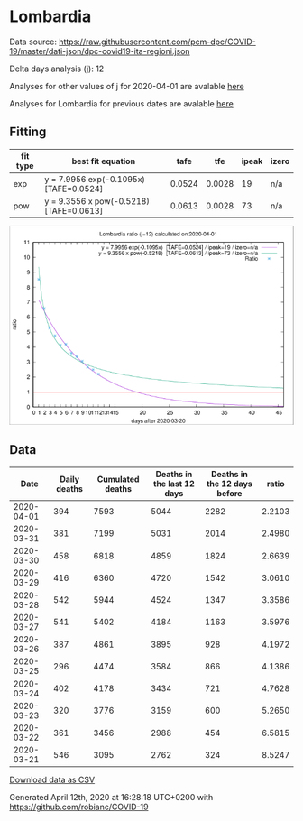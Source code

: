# Lombardia

Data source: https://raw.githubusercontent.com/pcm-dpc/COVID-19/master/dati-json/dpc-covid19-ita-regioni.json

Delta days analysis (j): 12

Analyses for other values of j for 2020-04-01 are avalable [here](../README.md)

Analyses for Lombardia for previous dates are avalable [here](../../README.md)

## Fitting 
|fit type|best fit equation|tafe|tfe|ipeak|izero|
|-------|-----|--------|------|---|---|
|exp|y = 7.9956 exp(-0.1095x)  [TAFE=0.0524]|0.0524|0.0028|19|n/a|
|pow|y = 9.3556 x pow(-0.5218)  [TAFE=0.0613]|0.0613|0.0028|73|n/a|

![Plot](COVID-19_lombardia_j12_2020-04-01.png)

## Data
|Date|Daily deaths|Cumulated deaths|Deaths in the last 12 days|Deaths in the 12 days before|ratio|
|----|----------|-----------|-------|--------------------|-----|
|2020-04-01|394|7593|5044|2282|2.2103|
|2020-03-31|381|7199|5031|2014|2.4980|
|2020-03-30|458|6818|4859|1824|2.6639|
|2020-03-29|416|6360|4720|1542|3.0610|
|2020-03-28|542|5944|4524|1347|3.3586|
|2020-03-27|541|5402|4184|1163|3.5976|
|2020-03-26|387|4861|3895|928|4.1972|
|2020-03-25|296|4474|3584|866|4.1386|
|2020-03-24|402|4178|3434|721|4.7628|
|2020-03-23|320|3776|3159|600|5.2650|
|2020-03-22|361|3456|2988|454|6.5815|
|2020-03-21|546|3095|2762|324|8.5247|

[Download data as CSV](COVID-19_lombardia_j12_2020-04-01.csv)

Generated April 12th, 2020 at 16:28:18 UTC+0200 with https://github.com/robianc/COVID-19
